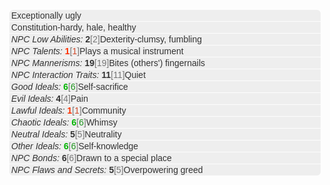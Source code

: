 <div class="out-roll-item" style="box-sizing: border-box; position: relative; margin: 1px 3px; padding: 1px 3px; width: calc(100% - 6px); overflow-wrap: break-word; display: flex; align-items: center; justify-content: space-between; background: rgba(176, 176, 176, 0.208); border-top-left-radius: 6px; border-top-right-radius: 6px; color: #333333; font-family: Arial, sans-serif;" title="Creating Nonplayer Characters - Dungeon Master's Guide — NPC Appearance: 1d20"><div style="box-sizing: border-box;"><span class="message" style="box-sizing: border-box;">Exceptionally ugly</span></div><div class="out-roll-item-button-wrp" style="box-sizing: border-box; display: flex; position: absolute; right: 3px;"></div></div>

<div class="out-roll-item" style="box-sizing: border-box; position: relative; margin: 1px 3px; padding: 1px 3px; width: calc(100% - 6px); overflow-wrap: break-word; display: flex; align-items: center; justify-content: space-between; background: rgba(176, 176, 176, 0.208); color: #333333; font-family: Arial, sans-serif;" title="Creating Nonplayer Characters - Dungeon Master's Guide — NPC Abilities: 1d6"><div style="box-sizing: border-box;"><span class="message" style="box-sizing: border-box;">Constitution-hardy, hale, healthy</span></div></div>

<div class="out-roll-item" style="box-sizing: border-box; position: relative; margin: 1px 3px; padding: 1px 3px; width: calc(100% - 6px); overflow-wrap: break-word; display: flex; align-items: center; justify-content: space-between; background: rgba(176, 176, 176, 0.208); color: #333333; font-family: Arial, sans-serif;" title="Creating Nonplayer Characters - Dungeon Master's Guide — NPC Low Abilities: 1d6"><div style="box-sizing: border-box;"><span class="roll-label" style="box-sizing: border-box; font-style: italic;">NPC Low Abilities:&nbsp;</span><span class="roll " style="box-sizing: border-box; font-weight: bold;">2</span><span class="all-rolls ve-muted" style="box-sizing: border-box; color: #777777 !important;">[2]</span><span class="message" style="box-sizing: border-box;">Dexterity-clumsy, fumbling</span></div></div>

<div class="out-roll-item" style="box-sizing: border-box; position: relative; margin: 1px 3px; padding: 1px 3px; width: calc(100% - 6px); overflow-wrap: break-word; display: flex; align-items: center; justify-content: space-between; background: rgba(176, 176, 176, 0.208); color: #333333; font-family: Arial, sans-serif;" title="Creating Nonplayer Characters - Dungeon Master's Guide — NPC Talents: 1d20"><div style="box-sizing: border-box;"><span class="roll-label" style="box-sizing: border-box; font-style: italic;">NPC Talents:&nbsp;</span><span class="roll roll-min" style="box-sizing: border-box; font-weight: bold; color: #ff3100;">1</span><span class="all-rolls ve-muted" style="box-sizing: border-box; color: #777777 !important;">[<span class="rll__min--muted" style="box-sizing: border-box; color: #d24c2d;">1</span>]</span><span class="message" style="box-sizing: border-box;">Plays a musical instrument</span></div></div>

<div class="out-roll-item" style="box-sizing: border-box; position: relative; margin: 1px 3px; padding: 1px 3px; width: calc(100% - 6px); overflow-wrap: break-word; display: flex; align-items: center; justify-content: space-between; background: rgba(176, 176, 176, 0.208); color: #333333; font-family: Arial, sans-serif;" title="Creating Nonplayer Characters - Dungeon Master's Guide — NPC Mannerisms: 1d20"><div style="box-sizing: border-box;"><span class="roll-label" style="box-sizing: border-box; font-style: italic;">NPC Mannerisms:&nbsp;</span><span class="roll " style="box-sizing: border-box; font-weight: bold;">19</span><span class="all-rolls ve-muted" style="box-sizing: border-box; color: #777777 !important;">[19]</span><span class="message" style="box-sizing: border-box;">Bites (others') fingernails</span></div></div>

<div class="out-roll-item" style="box-sizing: border-box; position: relative; margin: 1px 3px; padding: 1px 3px; width: calc(100% - 6px); overflow-wrap: break-word; display: flex; align-items: center; justify-content: space-between; background: rgba(176, 176, 176, 0.208); color: #333333; font-family: Arial, sans-serif;" title="Creating Nonplayer Characters - Dungeon Master's Guide — NPC Interaction Traits: 1d12"><div style="box-sizing: border-box;"><span class="roll-label" style="box-sizing: border-box; font-style: italic;">NPC Interaction Traits:&nbsp;</span><span class="roll " style="box-sizing: border-box; font-weight: bold;">11</span><span class="all-rolls ve-muted" style="box-sizing: border-box; color: #777777 !important;">[11]</span><span class="message" style="box-sizing: border-box;">Quiet</span></div></div>

<div class="out-roll-item" style="box-sizing: border-box; position: relative; margin: 1px 3px; padding: 1px 3px; width: calc(100% - 6px); overflow-wrap: break-word; display: flex; align-items: center; justify-content: space-between; background: rgba(176, 176, 176, 0.208); color: #333333; font-family: Arial, sans-serif;" title="Creating Nonplayer Characters - Dungeon Master's Guide — Good Ideals: 1d6"><div style="box-sizing: border-box;"><span class="roll-label" style="box-sizing: border-box; font-style: italic;">Good Ideals:&nbsp;</span><span class="roll roll-max" style="box-sizing: border-box; font-weight: bold; color: #00b400;">6</span><span class="all-rolls ve-muted" style="box-sizing: border-box; color: #777777 !important;">[<span class="rll__max--muted" style="box-sizing: border-box; color: #209520;">6</span>]</span><span class="message" style="box-sizing: border-box;">Self-sacrifice</span></div></div>

<div class="out-roll-item" style="box-sizing: border-box; position: relative; margin: 1px 3px; padding: 1px 3px; width: calc(100% - 6px); overflow-wrap: break-word; display: flex; align-items: center; justify-content: space-between; background: rgba(176, 176, 176, 0.208); color: #333333; font-family: Arial, sans-serif;" title="Creating Nonplayer Characters - Dungeon Master's Guide — Evil Ideals: 1d6"><div style="box-sizing: border-box;"><span class="roll-label" style="box-sizing: border-box; font-style: italic;">Evil Ideals:&nbsp;</span><span class="roll " style="box-sizing: border-box; font-weight: bold;">4</span><span class="all-rolls ve-muted" style="box-sizing: border-box; color: #777777 !important;">[4]</span><span class="message" style="box-sizing: border-box;">Pain</span></div></div>

<div class="out-roll-item" style="box-sizing: border-box; position: relative; margin: 1px 3px; padding: 1px 3px; width: calc(100% - 6px); overflow-wrap: break-word; display: flex; align-items: center; justify-content: space-between; background: rgba(176, 176, 176, 0.208); color: #333333; font-family: Arial, sans-serif;" title="Creating Nonplayer Characters - Dungeon Master's Guide — Lawful Ideals: 1d6"><div style="box-sizing: border-box;"><span class="roll-label" style="box-sizing: border-box; font-style: italic;">Lawful Ideals:&nbsp;</span><span class="roll roll-min" style="box-sizing: border-box; font-weight: bold; color: #ff3100;">1</span><span class="all-rolls ve-muted" style="box-sizing: border-box; color: #777777 !important;">[<span class="rll__min--muted" style="box-sizing: border-box; color: #d24c2d;">1</span>]</span><span class="message" style="box-sizing: border-box;">Community</span></div></div>

<div class="out-roll-item" style="box-sizing: border-box; position: relative; margin: 1px 3px; padding: 1px 3px; width: calc(100% - 6px); overflow-wrap: break-word; display: flex; align-items: center; justify-content: space-between; background: rgba(176, 176, 176, 0.208); color: #333333; font-family: Arial, sans-serif;" title="Creating Nonplayer Characters - Dungeon Master's Guide — Chaotic Ideals: 1d6"><div style="box-sizing: border-box;"><span class="roll-label" style="box-sizing: border-box; font-style: italic;">Chaotic Ideals:&nbsp;</span><span class="roll roll-max" style="box-sizing: border-box; font-weight: bold; color: #00b400;">6</span><span class="all-rolls ve-muted" style="box-sizing: border-box; color: #777777 !important;">[<span class="rll__max--muted" style="box-sizing: border-box; color: #209520;">6</span>]</span><span class="message" style="box-sizing: border-box;">Whimsy</span></div></div>

<div class="out-roll-item" style="box-sizing: border-box; position: relative; margin: 1px 3px; padding: 1px 3px; width: calc(100% - 6px); overflow-wrap: break-word; display: flex; align-items: center; justify-content: space-between; background: rgba(176, 176, 176, 0.208); color: #333333; font-family: Arial, sans-serif;" title="Creating Nonplayer Characters - Dungeon Master's Guide — Neutral Ideals: 1d6"><div style="box-sizing: border-box;"><span class="roll-label" style="box-sizing: border-box; font-style: italic;">Neutral Ideals:&nbsp;</span><span class="roll " style="box-sizing: border-box; font-weight: bold;">5</span><span class="all-rolls ve-muted" style="box-sizing: border-box; color: #777777 !important;">[5]</span><span class="message" style="box-sizing: border-box;">Neutrality</span></div></div>

<div class="out-roll-item" style="box-sizing: border-box; position: relative; margin: 1px 3px; padding: 1px 3px; width: calc(100% - 6px); overflow-wrap: break-word; display: flex; align-items: center; justify-content: space-between; background: rgba(176, 176, 176, 0.208); color: #333333; font-family: Arial, sans-serif;" title="Creating Nonplayer Characters - Dungeon Master's Guide — Other Ideals: 1d6"><div style="box-sizing: border-box;"><span class="roll-label" style="box-sizing: border-box; font-style: italic;">Other Ideals:&nbsp;</span><span class="roll roll-max" style="box-sizing: border-box; font-weight: bold; color: #00b400;">6</span><span class="all-rolls ve-muted" style="box-sizing: border-box; color: #777777 !important;">[<span class="rll__max--muted" style="box-sizing: border-box; color: #209520;">6</span>]</span><span class="message" style="box-sizing: border-box;">Self-knowledge</span></div></div>

<div class="out-roll-item" style="box-sizing: border-box; position: relative; margin: 1px 3px; padding: 1px 3px; width: calc(100% - 6px); overflow-wrap: break-word; display: flex; align-items: center; justify-content: space-between; background: rgba(176, 176, 176, 0.208); color: #333333; font-family: Arial, sans-serif;" title="Creating Nonplayer Characters - Dungeon Master's Guide — NPC Bonds: 1d10"><div style="box-sizing: border-box;"><span class="roll-label" style="box-sizing: border-box; font-style: italic;">NPC Bonds:&nbsp;</span><span class="roll " style="box-sizing: border-box; font-weight: bold;">6</span><span class="all-rolls ve-muted" style="box-sizing: border-box; color: #777777 !important;">[6]</span><span class="message" style="box-sizing: border-box;">Drawn to a special place</span></div></div>

<div class="out-roll-item" style="box-sizing: border-box; position: relative; margin: 1px 3px; padding: 1px 3px; width: calc(100% - 6px); overflow-wrap: break-word; display: flex; align-items: center; justify-content: space-between; background: rgba(176, 176, 176, 0.208); border-bottom-left-radius: 6px; border-bottom-right-radius: 6px; color: #333333; font-family: Arial, sans-serif;" title="Creating Nonplayer Characters - Dungeon Master's Guide — NPC Flaws and Secrets: 1d12"><div style="box-sizing: border-box;"><span class="roll-label" style="box-sizing: border-box; font-style: italic;">NPC Flaws and Secrets:&nbsp;</span><span class="roll " style="box-sizing: border-box; font-weight: bold;">5</span><span class="all-rolls ve-muted" style="box-sizing: border-box; color: #777777 !important;">[5]</span><span class="message" style="box-sizing: border-box;">Overpowering greed</span></div><div style="box-sizing: border-box;"></div></div>

